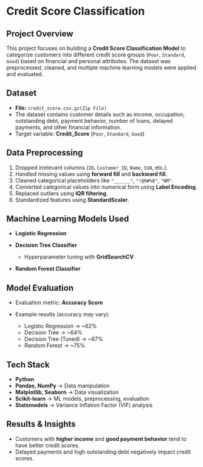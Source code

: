 # Credit Score Classification

## Project Overview

This project focuses on building a **Credit Score Classification Model** to categorize customers into different credit score groups (`Poor`, `Standard`, `Good`) based on financial and personal attributes. The dataset was preprocessed, cleaned, and multiple machine learning models were applied and evaluated.

## Dataset

* **File:** `credit_score.csv.gz(Zip File)`
* The dataset contains customer details such as income, occupation, outstanding debt, payment behavior, number of loans, delayed payments, and other financial information.
* Target variable: **Credit\_Score** (`Poor`, `Standard`, `Good`)

## Data Preprocessing

1. Dropped irrelevant columns (`ID`, `Customer_ID`, `Name`, `SSN`, etc.).
2. Handled missing values using **forward fill** and **backward fill**.
3. Cleaned categorical placeholders like `"______"`, `"!@9#%8"`, `"NM"`.
4. Converted categorical values into numerical form using **Label Encoding**.
5. Replaced outliers using **IQR filtering**.
6. Standardized features using **StandardScaler**.

## Machine Learning Models Used

* **Logistic Regression**
* **Decision Tree Classifier**

  * Hyperparameter tuning with **GridSearchCV**
* **Random Forest Classifier**

## Model Evaluation

* Evaluation metric: **Accuracy Score**
* Example results (accuracy may vary):

  * Logistic Regression → \~62%
  * Decision Tree → \~64%
  * Decision Tree (Tuned) → \~67%
  * Random Forest → \~75%

## Tech Stack

* **Python**
* **Pandas, NumPy** → Data manipulation
* **Matplotlib, Seaborn** → Data visualization
* **Scikit-learn** → ML models, preprocessing, evaluation
* **Statsmodels** → Variance Inflation Factor (VIF) analysis

## Results & Insights

* Customers with **higher income** and **good payment behavior** tend to have better credit scores.
* Delayed payments and high outstanding debt negatively impact credit scores.
